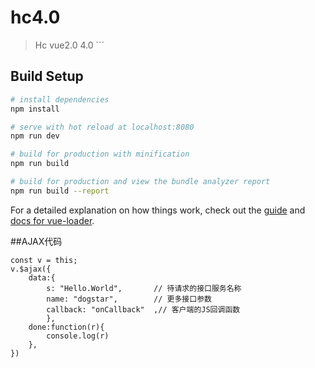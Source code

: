 # hc4.0

> Hc vue2.0 4.0 ```

## Build Setup

``` bash
# install dependencies
npm install

# serve with hot reload at localhost:8080
npm run dev

# build for production with minification
npm run build

# build for production and view the bundle analyzer report
npm run build --report
```

For a detailed explanation on how things work, check out the [guide](http://vuejs-templates.github.io/webpack/) and [docs for vue-loader](http://vuejs.github.io/vue-loader).


##AJAX代码

```
const v = this;
v.$ajax({
    data:{
        s: "Hello.World",       // 待请求的接口服务名称
        name: "dogstar",        // 更多接口参数
        callback: "onCallback"  ,// 客户端的JS回调函数
        },
    done:function(r){
        console.log(r)
    },
})
```

